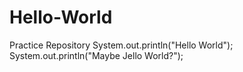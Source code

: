 # Hello-World
Practice Repository
System.out.println("Hello World");
System.out.println("Maybe Jello World?");
